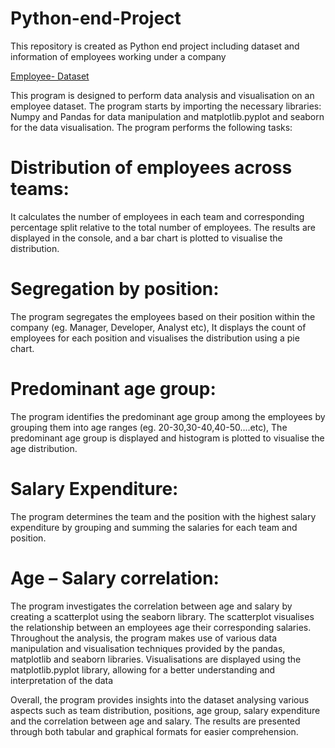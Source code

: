 # Python-end-Project
This repository is created as Python end project including dataset and information of employees working under a company

[Employee- Dataset](https://docs.google.com/spreadsheets/d/1VP9BE_eI2yl6uUHSm4mGiiwjRdoqCqnkcIjsv5Q2ex4/edit?usp=share_link)


This program is designed to perform data analysis and visualisation on an employee dataset.
The program starts by importing the necessary libraries: Numpy and Pandas for data manipulation and matplotlib.pyplot and seaborn for the data visualisation.
The program performs the following tasks:

# Distribution of employees across teams: 
It calculates the number of employees in each team and corresponding percentage split relative to the total number of employees. The results are displayed in the console, and a bar chart is plotted to visualise the distribution.

# Segregation by position: 
The program segregates the employees based on their position within the company (eg. Manager, Developer, Analyst etc), It displays the count of employees for each position and visualises the distribution using a pie chart. 

# Predominant age group: 
The program identifies the predominant age group among the employees by grouping them into age ranges (eg. 20-30,30-40,40-50....etc), The predominant age group is displayed and histogram is plotted to visualise the age distribution.

# Salary Expenditure: 
The program determines the team and the position with the highest salary expenditure by grouping and summing the salaries for each team and position.

# Age – Salary correlation: 
The program investigates the correlation between age and salary by creating a scatterplot using the seaborn library. The scatterplot visualises the relationship between an employees age their corresponding salaries. Throughout the analysis, the program makes use of various data manipulation and visualisation techniques provided by the pandas, matplotlib and seaborn libraries. Visualisations are displayed using the matplotlib.pyplot library, allowing for a better understanding and interpretation of the data

Overall, the program provides insights into the dataset analysing various aspects such as team distribution, positions, age group, salary expenditure and the correlation between age and salary. The results are presented through both tabular and graphical formats for easier comprehension. 
